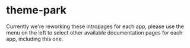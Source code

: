 # theme-park

Currently we're reworking these intropages for each app, please use the menu on the left to select other available documentation pages for each app, including this one.
